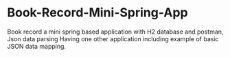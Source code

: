 # Book-Record-Mini-Spring-App
Book record a mini spring based application with H2 database and postman, Json data parsing
Having one other application including example of basic JSON data mapping.
